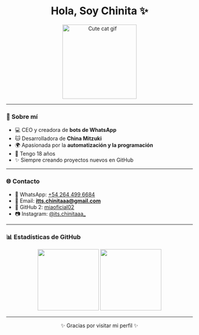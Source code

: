 <h1 align="center">Hola, Soy Chinita ✨</h1>

<p align="center">
  <img src="https://github.com/ittschinitaaa.png" width="200px" alt="Cute cat gif"/>
</p>

---

### 🌸 Sobre mí
- 💻 CEO y creadora de **bots de WhatsApp**
- 🐱 Desarrolladora de **China Mitzuki**
- 🌍 Apasionada por la **automatización y la programación**
- 💜 Tengo 18 años  
- ✨ Siempre creando proyectos nuevos en GitHub

---

### 🌐 Contacto
- 📱 WhatsApp: [+54 264 499 6684](https://wa.me/542644996684)  
- 📧 Email: **itts.chinitaaa@gmail.com**  
- 🐙 GitHub 2: [miaoficial02](https://github.com/miaoficial02)  
- 📷 Instagram: [@its.chinitaaa_](https://instagram.com/)  

---

### 📊 Estadísticas de GitHub
<p align="center">
  <img src="https://github-readme-stats.vercel.app/api?username=ittschinitaaa&show_icons=true&theme=tokyonight" height="165"/>
  <img src="https://github-readme-stats.vercel.app/api/top-langs/?username=miaoficial02&layout=compact&theme=tokyonight" height="165"/>
</p>

---

<p align="center">✨ Gracias por visitar mi perfil ✨</p>
